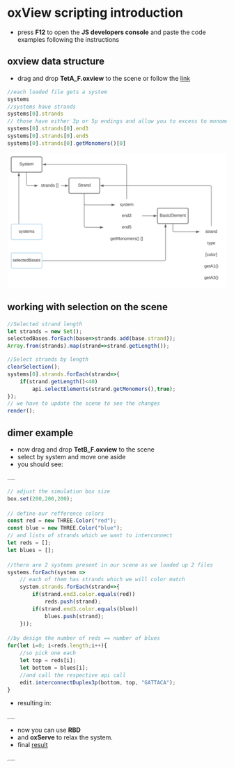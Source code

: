 # oxView scripting introduction 
* press **F12** to open the **JS developers console** and paste the code examples following the instructions
## oxview data structure

* drag and drop  **TetA_F.oxview** to the scene or follow the [link](https://sulcgroup.github.io/oxdna-viewer/?file=https://raw.githubusercontent.com/sulcgroup/oxdna-viewer/master/examples/scripting_tutorial/TetA_F.oxview)
```js
//each loaded file gets a system
systems
//systems have strands
systems[0].strands
// those have either 3p or 5p endings and allow you to excess to monomers
systems[0].strands[0].end3
systems[0].strands[0].end5
systems[0].strands[0].getMonomers()[0] 
```
![oxdna-viewer interface](./cheat_data_structure.svg)
## working with selection on the scene

```js
//Selected strand length
let strands = new Set();
selectedBases.forEach(base=>strands.add(base.strand));
Array.from(strands).map(strand=>strand.getLength());
```
```js
//Select strands by length
clearSelection();
systems[0].strands.forEach(strand=>{
	if(strand.getLength()<40)
		api.selectElements(strand.getMonomers(),true);
}); 
// we have to update the scene to see the changes
render();
```

## dimer example 
* now drag and drop **TetB_F.oxview** to the scene 
* select by system and move one aside 
* you should see:
<img src="https://raw.githubusercontent.com/sulcgroup/oxdna-viewer/master/examples/scripting_tutorial/two_tetrahedra.png" alt="two_tetrahedra" style="zoom:15%;" />

```js
// adjust the simulation box size
box.set(200,200,200);

// define our refference colors
const red = new THREE.Color("red");
const blue = new THREE.Color("blue");
// and lists of strands which we want to interconnect
let reds = [];
let blues = [];

//there are 2 systems present in our scene as we loaded up 2 files
systems.forEach(system =>
	// each of them has strands which we will color match
	system.strands.forEach(strand=>{
		if(strand.end3.color.equals(red))
			reds.push(strand);
		if(strand.end3.color.equals(blue))
			blues.push(strand);	
	}));

//by design the number of reds == number of blues
for(let i=0; i<reds.length;i++){
	//so pick one each
	let top = reds[i];		
	let bottom = blues[i];
	//and call the respective api call
	edit.interconnectDuplex3p(bottom, top, "GATTACA");
}
```
* resulting in:
<img src="https://raw.githubusercontent.com/sulcgroup/oxdna-viewer/master/examples/scripting_tutorial/two_tetrahedra_connected.png" alt="two_tetrahedra" style="zoom:15%;" />

* now you can use **RBD**
* and **oxServe** to relax the system.
* final [result](https://sulcgroup.github.io/oxdna-viewer/?file=https://raw.githubusercontent.com/sulcgroup/oxdna-viewer/master/examples/scripting_tutorial/tetDimerRelaxed.oxview)
 <img src="https://raw.githubusercontent.com/sulcgroup/oxdna-viewer/master/examples/scripting_tutorial/tetDimerRelaxed.png" alt="two_tetrahedra" style="zoom:15%;" />

